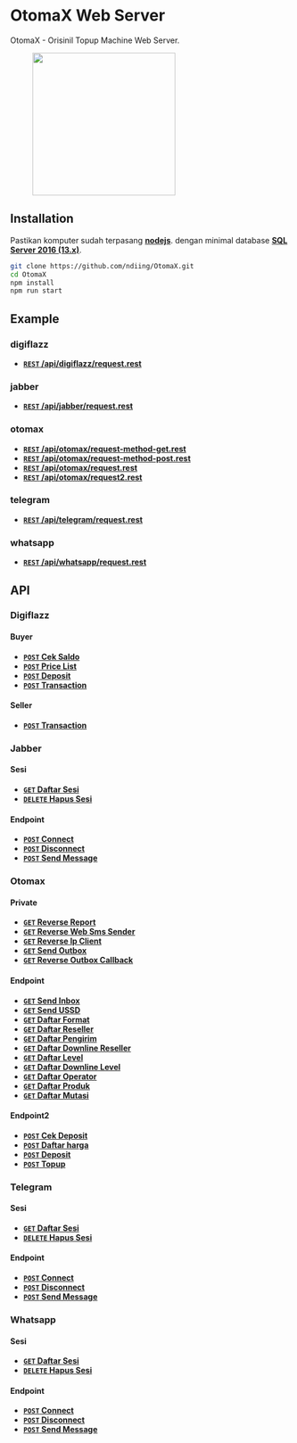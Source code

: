 # OtomaX Web Server

OtomaX - Orisinil Topup Machine Web Server.

<p>
    <figure>
        <img src="https://raw.githubusercontent.com/ndiing/OtomaX/main/docs/images/otomax.png" height="256" alt="" />
        <figcaption></figcaption>
    </figure>
</p>

## Installation

Pastikan komputer sudah terpasang **[nodejs](https://nodejs.org/dist/v16.13.0/node-v16.13.0-x64.msi)**.
dengan minimal database **[SQL Server 2016 (13.x)](https://go.microsoft.com/fwlink/?linkid=866662)**.

```bash
git clone https://github.com/ndiing/OtomaX.git
cd OtomaX
npm install
npm run start
```


## Example
### digiflazz
- **[<code>REST</code> /api/digiflazz/request.rest](https://raw.githubusercontent.com/ndiing/OtomaX/main/api/digiflazz/request.rest)**
### jabber
- **[<code>REST</code> /api/jabber/request.rest](https://raw.githubusercontent.com/ndiing/OtomaX/main/api/jabber/request.rest)**
### otomax
- **[<code>REST</code> /api/otomax/request-method-get.rest](https://raw.githubusercontent.com/ndiing/OtomaX/main/api/otomax/request-method-get.rest)**
- **[<code>REST</code> /api/otomax/request-method-post.rest](https://raw.githubusercontent.com/ndiing/OtomaX/main/api/otomax/request-method-post.rest)**
- **[<code>REST</code> /api/otomax/request.rest](https://raw.githubusercontent.com/ndiing/OtomaX/main/api/otomax/request.rest)**
- **[<code>REST</code> /api/otomax/request2.rest](https://raw.githubusercontent.com/ndiing/OtomaX/main/api/otomax/request2.rest)**
### telegram
- **[<code>REST</code> /api/telegram/request.rest](https://raw.githubusercontent.com/ndiing/OtomaX/main/api/telegram/request.rest)**
### whatsapp
- **[<code>REST</code> /api/whatsapp/request.rest](https://raw.githubusercontent.com/ndiing/OtomaX/main/api/whatsapp/request.rest)**

## API

### Digiflazz
#### Buyer
- **[<code>POST</code> Cek Saldo](./docs/digiflazz/cek-saldo.md)**
- **[<code>POST</code> Price List](./docs/digiflazz/price-list.md)**
- **[<code>POST</code> Deposit](./docs/digiflazz/deposit.md)**
- **[<code>POST</code> Transaction](./docs/digiflazz/transaction.md)**
#### Seller
- **[<code>POST</code> Transaction](./docs/digiflazz/transaction.md)**
### Jabber
#### Sesi
- **[<code>GET</code> Daftar Sesi](./docs/jabber/daftar-sesi.md)**
- **[<code>DELETE</code> Hapus Sesi](./docs/jabber/hapus-sesi.md)**
#### Endpoint
- **[<code>POST</code> Connect](./docs/jabber/connect.md)**
- **[<code>POST</code> Disconnect](./docs/jabber/disconnect.md)**
- **[<code>POST</code> Send Message](./docs/jabber/send-message.md)**
### Otomax
#### Private
- **[<code>GET</code> Reverse Report](./docs/otomax/reverse-report.md)**
- **[<code>GET</code> Reverse Web Sms Sender](./docs/otomax/reverse-web-sms-sender.md)**
- **[<code>GET</code> Reverse Ip Client](./docs/otomax/reverse-ip-client.md)**
- **[<code>GET</code> Send Outbox](./docs/otomax/send-outbox.md)**
- **[<code>GET</code> Reverse Outbox Callback](./docs/otomax/reverse-outbox-callback.md)**
#### Endpoint
- **[<code>GET</code> Send Inbox](./docs/otomax/send-inbox.md)**
- **[<code>GET</code> Send USSD](./docs/otomax/send-ussd.md)**
- **[<code>GET</code> Daftar Format](./docs/otomax/daftar-format.md)**
- **[<code>GET</code> Daftar Reseller](./docs/otomax/daftar-reseller.md)**
- **[<code>GET</code> Daftar Pengirim](./docs/otomax/daftar-pengirim.md)**
- **[<code>GET</code> Daftar Downline Reseller](./docs/otomax/daftar-downline-reseller.md)**
- **[<code>GET</code> Daftar Level](./docs/otomax/daftar-level.md)**
- **[<code>GET</code> Daftar Downline Level](./docs/otomax/daftar-downline-level.md)**
- **[<code>GET</code> Daftar Operator](./docs/otomax/daftar-operator.md)**
- **[<code>GET</code> Daftar Produk](./docs/otomax/daftar-produk.md)**
- **[<code>GET</code> Daftar Mutasi](./docs/otomax/daftar-mutasi.md)**
#### Endpoint2
- **[<code>POST</code> Cek Deposit](./docs/otomax/cek-deposit.md)**
- **[<code>POST</code> Daftar harga](./docs/otomax/daftar-harga.md)**
- **[<code>POST</code> Deposit](./docs/otomax/deposit.md)**
- **[<code>POST</code> Topup](./docs/otomax/topup.md)**
### Telegram
#### Sesi
- **[<code>GET</code> Daftar Sesi](./docs/telegram/daftar-sesi.md)**
- **[<code>DELETE</code> Hapus Sesi](./docs/telegram/hapus-sesi.md)**
#### Endpoint
- **[<code>POST</code> Connect](./docs/telegram/connect.md)**
- **[<code>POST</code> Disconnect](./docs/telegram/disconnect.md)**
- **[<code>POST</code> Send Message](./docs/telegram/send-message.md)**
### Whatsapp
#### Sesi
- **[<code>GET</code> Daftar Sesi](./docs/whatsapp/daftar-sesi.md)**
- **[<code>DELETE</code> Hapus Sesi](./docs/whatsapp/hapus-sesi.md)**
#### Endpoint
- **[<code>POST</code> Connect](./docs/whatsapp/connect.md)**
- **[<code>POST</code> Disconnect](./docs/whatsapp/disconnect.md)**
- **[<code>POST</code> Send Message](./docs/whatsapp/send-message.md)**
